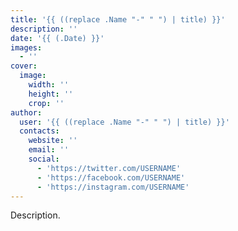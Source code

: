 ```yaml
---
title: '{{ ((replace .Name "-" " ") | title) }}'
description: ''
date: '{{ (.Date) }}'
images:
  - ''
cover:
  image:
    width: ''
    height: ''
    crop: ''
author:
  user: '{{ ((replace .Name "-" " ") | title) }}'
  contacts:
    website: ''
    email: ''
    social:
      - 'https://twitter.com/USERNAME'
      - 'https://facebook.com/USERNAME'
      - 'https://instagram.com/USERNAME'
---
```


Description.
